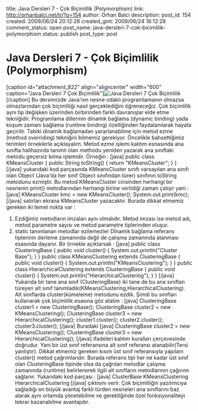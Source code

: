 title: Java Dersleri 7 - Çok Biçimlilik (Polymorphism) 
link: http://orhanbalci.net/tr/?p=154
author: Orhan Balci
description: 
post_id: 154
created: 2009/06/24 20:12:28
created_gmt: 2009/06/24 18:12:28
comment_status: open
post_name: java-dersleri-7-cok-bicimlilik-polymorphism
status: publish
post_type: post

# Java Dersleri 7 - Çok Biçimlilik (Polymorphism) 

[caption id="attachment_822" align="aligncenter" width="600" caption="Java Dersleri 7 Çok Biçimlilik"]![Java Dersleri 7 Çok Biçimlilik](/wp-content/uploads/java_banner_7.png)[/caption] Bu dersimizde Java'nın nesne odaklı programlamanın olmazsa olmazlarından çok biçimliliği nasıl gerçeklediğini öğreneceğiz. Çok biçimlilik aynı tip değişken üzerinden birbirinden farklı davranışlar elde etme tekniğidir. Programlama dillerinin dinamik bağlama (dynamic binding) yada koşum zamanı bağlama (runtime binding) özelliğinden faydalanılarak hayata geçirilir. Tabiki dinamik bağlamadan yararlanabilme için metod ezme (method overriding) tekniğini bilmemiz gerekiyor. Öncelikle bahsettiğimiz terimleri örneklerle açıklayalım. Metod ezme işlemi kalıtım esnasında ana sınıfta halihazırda tanımlı olan methodu yeniden yazarak ana sınıftaki metodu geçersiz kılma işlemidir. Örneğin :  [java] public class KMeansCluster { public String toString() { return "KMeansCluster"; } } [/java] yukarıdaki kod parçasında KMeansCluster sınıfı varsayılan ana sınıfı olan Object (Java'da her sınıf Object sınıfından türer) sınıfının toString metodunu ezmiştir. Bu metod KMeansCluster cinsinden herhangi bir nesnenin print() metodlarından herhangi birine verildiği zaman çalışır yani : [java] KMeansCluster kmc = new KMeansCluster(); System.out.print(kmc); [/java] satırları ekrana KMeansCluster yazacaktır. Burada dikkat etmemiz gereken iki temel nokta var : 

  1. Ezdiğimiz metodların imzaları aynı olmalıdır. Metod imzası ise metod adı, metod parametre sayısı ve metod parametre tiplerinden oluşur.
  2. static tanımlanan metodlar ezilemezler
Dİnamik bağlama referans tiplerinin derleme zamanında değil de çalışma zamanında atanması esasında dayanır. Bir örnekle açıklarsak : [java] public class ClusteringBase { public void cluster() { System.out.println("Cluster Base"); } } public class KMeansClustering extends ClusteringBase { public void cluster() { System.out.println("KMeansClustering"); } } public class HierarchicalClustering extends ClusteringBase { public void cluster() { System.out.println("HierarchicalClustering"); } } [/java] Yukarıda bir tane ana sınıf (ClusteringBase) iki tane de bu ana sınıftan türeyen alt sınıf tanımladık(KMeansClustering,HierarchicalClustering). Alt sınıflarda cluster(kümeleme) metodunu ezdik. Şimdi bu sınıfları kullanarak çok biçimlilik esasına göz atalım : [java] ClusteringBase cluster1 = new ClusteringBase(); ClusteringBase cluster2 = new KMeansClustering(); ClusteringBase cluster3 = new HierarchicalClustering(); cluster1.cluster(); cluster2.cluster(); cluster3.cluster(); [/java] Buradaki [java] ClusteringBase cluster2 = new KMeansClustering(); ClusteringBase cluster3 = new HierarchicalClustering(); [/java] ifadeleri kalıtım kuralları çerçevesinde doğrudur. Yani bir üst sınıf referansına alt sınıf referansı atanabilir(Tersi yanlıştır). Dikkat etmemiz gereken kısım üst sınıf referansıyla yapılam cluster() metod çağrımlarıdır. Burada referans tipi her ne kadar üst sınıf olan ClusteringBase tipinde olsa da çağrılan metodlar çalışma zamanında (runtime) belirlenerek ilgili alt sınıfların metodlarının çağırımı sağlanır. Yukarıdaki kod parçası : [java] ClusterBase KMeansClustering HierarchicalClustering [/java] çıktısını verir. Çok biçimliliğin yazılımcıya sağladığı en büyük avantaj farklı türden nesneleri ana sınıflarını baz alarak aynı ortamda yönetebilme ve gerektiğinde özel fonksiyonaliteyi tekrar kazanabilme avantajıdır.